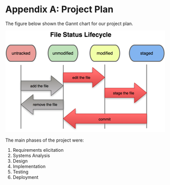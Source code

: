 # Appendix A: Project Plan #

The figure below shown the Gannt chart for our project plan.

![The lifecycle of the status of your files.](./02_figures/18333fig0201-tn.png)

The main phases of the project were:

1. Requirements elicitation
1. Systems Analysis
1. Design
1. Implementation
1. Testing
1. Deployment

